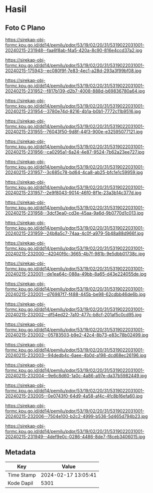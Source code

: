 # Hasil

## Foto C Plano

https://sirekap-obj-formc.kpu.go.id/dd14/pemilu/pdpr/53/19/02/20/31/5319022031001-20240215-231948--faa6f8ab-f4a5-420a-8c90-816e4ccd37a2.jpg

https://sirekap-obj-formc.kpu.go.id/dd14/pemilu/pdpr/53/19/02/20/31/5319022031001-20240215-175943--ec080f9f-7e83-4ec1-a28d-293a3f99bf08.jpg

https://sirekap-obj-formc.kpu.go.id/dd14/pemilu/pdpr/53/19/02/20/31/5319022031001-20240215-231952--f817b139-d2b7-4008-888d-b69836780a64.jpg

https://sirekap-obj-formc.kpu.go.id/dd14/pemilu/pdpr/53/19/02/20/31/5319022031001-20240215-231954--3780e74d-8216-4b1a-b0b1-7772c11b9516.jpg

https://sirekap-obj-formc.kpu.go.id/dd14/pemilu/pdpr/53/19/02/20/31/5319022031001-20240215-231955--76043f50-9d8f-44f3-900e-e32595077121.jpg

https://sirekap-obj-formc.kpu.go.id/dd14/pemilu/pdpr/53/19/02/20/31/5319022031001-20240215-231956--ca0295a1-6a24-4e87-9524-7b62a23ee727.jpg

https://sirekap-obj-formc.kpu.go.id/dd14/pemilu/pdpr/53/19/02/20/31/5319022031001-20240215-231957--3c685c78-bd64-4ca8-ab25-bfc1e1c59959.jpg

https://sirekap-obj-formc.kpu.go.id/dd14/pemilu/pdpr/53/19/02/20/31/5319022031001-20240215-231957--2e9f8043-9014-46f0-8f1e-23a3b14c377d.jpg

https://sirekap-obj-formc.kpu.go.id/dd14/pemilu/pdpr/53/19/02/20/31/5319022031001-20240215-231958--3dcf3ea0-cd3e-45aa-9a6d-9b0770d1c013.jpg

https://sirekap-obj-formc.kpu.go.id/dd14/pemilu/pdpr/53/19/02/20/31/5319022031001-20240215-231959--24b8a5c7-74aa-4c0f-a979-5b48a88d966f.jpg

https://sirekap-obj-formc.kpu.go.id/dd14/pemilu/pdpr/53/19/02/20/31/5319022031001-20240215-232000--42040f6c-3665-4b7f-981b-9e5dbb01738c.jpg

https://sirekap-obj-formc.kpu.go.id/dd14/pemilu/pdpr/53/19/02/20/31/5319022031001-20240215-232001--de1ea64c-088a-49bb-8a65-d43e224055de.jpg

https://sirekap-obj-formc.kpu.go.id/dd14/pemilu/pdpr/53/19/02/20/31/5319022031001-20240215-232001--d76987f7-f488-445b-be98-62cdbb46de6b.jpg

https://sirekap-obj-formc.kpu.go.id/dd14/pemilu/pdpr/53/19/02/20/31/5319022031001-20240215-232002--df54ed22-7a10-477c-b8cf-201af5c0cd95.jpg

https://sirekap-obj-formc.kpu.go.id/dd14/pemilu/pdpr/53/19/02/20/31/5319022031001-20240215-232002--05783503-b9e2-42c4-8b73-e83c78b02499.jpg

https://sirekap-obj-formc.kpu.go.id/dd14/pemilu/pdpr/53/19/02/20/31/5319022031001-20240215-232003--94dedb4c-6aee-4b0d-a198-dcd68ec26196.jpg

https://sirekap-obj-formc.kpu.go.id/dd14/pemilu/pdpr/53/19/02/20/31/5319022031001-20240215-232004--9e6c8d60-1a0c-4a86-a97e-da37b5982449.jpg

https://sirekap-obj-formc.kpu.go.id/dd14/pemilu/pdpr/53/19/02/20/31/5319022031001-20240215-232005--0e0743f0-64d9-4a58-af4c-4fc8b16efa60.jpg

https://sirekap-obj-formc.kpu.go.id/dd14/pemilu/pdpr/53/19/02/20/31/5319022031001-20240215-232006--7504e100-b2c2-4999-b536-5d465d794b23.jpg

https://sirekap-obj-formc.kpu.go.id/dd14/pemilu/pdpr/53/19/02/20/31/5319022031001-20240215-231949--4def9e0c-0286-4486-8de7-f8ceb3406015.jpg


## Metadata

| Key        | Value               |
| ---------- | ------------------- |
| Time Stamp | 2024-02-17 13:05:41 |
| Kode Dapil | 5301                |



